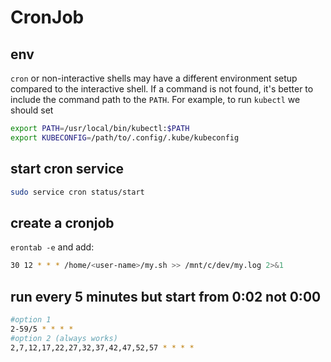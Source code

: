 # CronJob

## env
`cron` or non-interactive shells may have a different environment setup compared to the interactive shell.
If a command is not found, it's better to include the command path to the `PATH`. For example, to run `kubectl` we should set
```sh
export PATH=/usr/local/bin/kubectl:$PATH
export KUBECONFIG=/path/to/.config/.kube/kubeconfig
```

## start cron service
```sh
sudo service cron status/start
```

## create a cronjob
`erontab -e` and add:
```sh
30 12 * * * /home/<user-name>/my.sh >> /mnt/c/dev/my.log 2>&1
```

## run every 5 minutes but start from 0:02 not 0:00
```sh
#option 1
2-59/5 * * * *
#option 2 (always works)
2,7,12,17,22,27,32,37,42,47,52,57 * * * *
```
